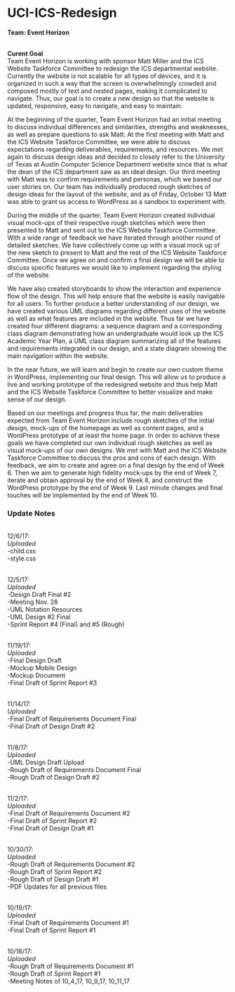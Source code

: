# UCI-ICS-Redesign

**Team: Event Horizon**

<br> **Curent Goal**
<br>Team Event Horizon is working with sponsor Matt Miller and the ICS Website Taskforce Committee to redesign the ICS departmental website. Currently the website is not scalable for all types of devices, and it is organized in such a way that the screen is overwhelmingly crowded and composed mostly of text and nested pages, making it complicated to navigate. Thus, our goal is to create a new design so that the website is updated, responsive, easy to navigate, and easy to maintain.

At the beginning of the quarter, Team Event Horizon had an initial meeting to discuss individual differences and similarities, strengths and weaknesses, as well as prepare questions to ask Matt. At the first meeting with Matt and the ICS Website Taskforce Committee, we were able to discuss expectations regarding deliverables, requirements, and resources. We met again to discuss design ideas and decided to closely refer to the University of Texas at Austin Computer Science Department website since that is what the dean of the ICS department saw as an ideal design. Our third meeting with Matt was to confirm requirements and personas, which we based our user stories on. Our team has individually produced rough sketches of design ideas for the layout of the website, and as of Friday, October 13 Matt was able to grant us access to WordPress as a sandbox to experiment with.

During the middle of the quarter, Team Event Horizon created individual visual mock-ups of their respective rough sketches which were then presented to Matt and sent out to the ICS Website Taskforce Committee. With a wide range of feedback we have iterated through another round of detailed sketches. We have collectively come up with a visual mock up of the new sketch to present to Matt and the rest of the ICS Website Taskforce Committee. Once we agree on and confirm a final design we will be able to discuss specific features we would like to implement regarding the styling of the website.

We have also created storyboards to show the interaction and experience flow of the design. This will help ensure that the website is easily navigable for all users. To further produce a better understanding of our design, we have created various UML diagrams regarding different uses of the website as well as what features are included in the website. Thus far we have created four different diagrams: a sequence diagram and a corresponding class diagram demonstrating how an undergraduate would look up the ICS Academic Year Plan, a UML class diagram summarizing all of the features and requirements integrated in our design, and a state diagram showing the main navigation within the website.

In the near future, we will learn and begin to create our own custom theme in WordPress, implementing our final design. This will allow us to produce a live and working prototype of the redesigned website and thus help Matt and the ICS Website Taskforce Committee to better visualize and make sense of our design. 

Based on our meetings and progress thus far, the main deliverables expected from Team Event Horizon include rough sketches of the initial design, mock-ups of the homepage as well as content pages, and a WordPress prototype of at least the home page. In order to achieve these goals we have completed our own individual rough sketches as well as visual mock-ups of our own designs. We met with Matt and the ICS Website Taskforce Committee to discuss the pros and cons of each design. With feedback, we aim to create and agree on a final design by the end of Week 6. Then we aim to generate high fidelity mock-ups by the end of Week 7, iterate and obtain approval by the end of Week 8, and construct the WordPress prototype by the end of Week 9. Last minute changes and final touches will be implemented by the end of Week 10.


### Update Notes
<br> 12/6/17:
<br>*Uploaded*
<br>  -child.css
<br>  -style.css

<br> 12/5/17:
<br>*Uploaded*
<br>  -Design Draft Final #2
<br>  -Meeting Nov. 28
<br>  -UML Notation Resources
<br>  -UML Design #2 Final
<br>  -Sprint Report #4 (Final) and #5 (Rough)

<br> 11/19/17:
<br>*Uploaded*
<br>  -Final Design Draft
<br>  -Mockup Mobile Design
<br>  -Mockup Document
<br>  -Final Draft of Sprint Report #3

<br> 11/14/17:
<br>*Uploaded*
<br>  -Final Draft of Requirements Document Final
<br>  -Final Draft of Design Draft #2

<br> 11/8/17:
<br>*Uploaded*
<br>  -UML Design Draft Upload
<br>  -Rough Draft of Requirements Document Final
<br>  -Rough Draft of Design Draft #2

<br> 11/2/17:
<br>*Uploaded*
<br>  -Final Draft of Requirements Document #2
<br>  -Final Draft of Sprint Report #2
<br>  -Final Draft of Design Draft #1

<br> 10/30/17:
<br>*Uploaded*
<br>  -Rough Draft of Requirements Document #2
<br>  -Rough Draft of Sprint Report #2
<br>  -Rough Draft of Design Draft #1
<br>  -PDF Updates for all previous files


<br> 10/19/17:
<br>*Uploaded*
<br>  -Final Draft of Requirements Document #1
<br>  -Final Draft of Sprint Report #1

<br> 10/18/17:
<br> *Uploaded*
<br>  -Rough Draft of Requirements Document #1
<br>  -Rough Draft of Sprint Report #1
<br>  -Meeting Notes of 10_4_17, 10_9_17, 10_11_17


